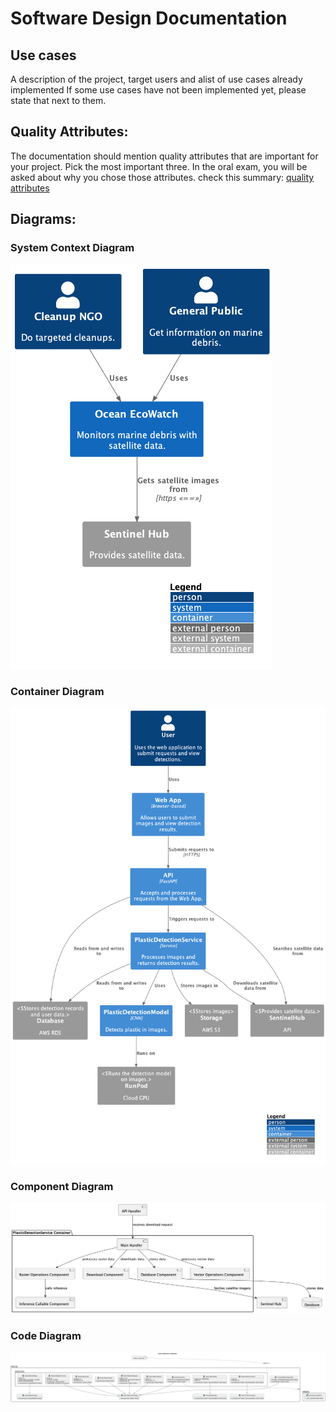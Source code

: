 # Software Design Documentation

## Use cases 

A description of the project, target users and alist of use cases already implemented If some use cases have not been implemented yet, please state that next to them.

## Quality Attributes:

The documentation should mention quality attributes that are important for your project. Pick the most important three. In the oral exam, you will be asked about why you chose those attributes. check this summary: [quality attributes](https://blog.devgenius.io/top-10-architecture-characteristics-non-functional-requirements-with-cheatsheat-7ad14bbb0a9b)

## Diagrams:

### System Context Diagram

![system_context_diagram](diagrams/system_context_diagram.png?raw=true)

### Container Diagram

![container_diagram](diagrams/container_diagram.png?raw=true)

### Component Diagram

![component_diagram](diagrams/compontent_diagram.png?raw=true)

### Code Diagram

![code_diagram_raster_operations](diagrams/code_diagram_raster_operations.png?raw=true)
